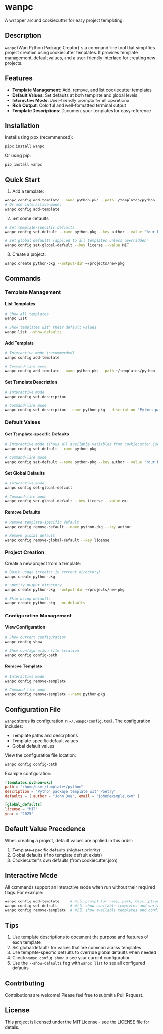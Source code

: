 # wanpc

A wrapper around cookiecutter for easy project templating.

## Description

`wanpc` (Wan Python Package Creator) is a command-line tool that simplifies project creation using cookiecutter templates. It provides template management, default values, and a user-friendly interface for creating new projects.

## Features

- **Template Management**: Add, remove, and list cookiecutter templates
- **Default Values**: Set defaults at both template and global levels
- **Interactive Mode**: User-friendly prompts for all operations
- **Rich Output**: Colorful and well-formatted terminal output
- **Template Descriptions**: Document your templates for easy reference

## Installation

Install using pipx (recommended):
```bash
pipx install wanpc
```

Or using pip:
```bash
pip install wanpc
```

## Quick Start

1. Add a template:
```bash
wanpc config add-template --name python-pkg --path ~/templates/python
# Or use interactive mode:
wanpc config add-template
```

2. Set some defaults:
```bash
# Set template-specific defaults
wanpc config set-default --name python-pkg --key author --value "Your Name"

# Set global defaults (applied to all templates unless overridden)
wanpc config set-global-default --key license --value MIT
```

3. Create a project:
```bash
wanpc create python-pkg --output-dir ~/projects/new-pkg
```

## Commands

### Template Management

#### List Templates
```bash
# Show all templates
wanpc list

# Show templates with their default values
wanpc list --show-defaults
```

#### Add Template
```bash
# Interactive mode (recommended)
wanpc config add-template

# Command-line mode
wanpc config add-template --name python-pkg --path ~/templates/python
```

#### Set Template Description
```bash
# Interactive mode
wanpc config set-description

# Command-line mode
wanpc config set-description --name python-pkg --description "Python package template with Poetry"
```

### Default Values

#### Set Template-specific Defaults
```bash
# Interactive mode (shows all available variables from cookiecutter.json)
wanpc config set-default --name python-pkg

# Command-line mode
wanpc config set-default --name python-pkg --key author --value "Your Name"
```

#### Set Global Defaults
```bash
# Interactive mode
wanpc config set-global-default

# Command-line mode
wanpc config set-global-default --key license --value MIT
```

#### Remove Defaults
```bash
# Remove template-specific default
wanpc config remove-default --name python-pkg --key author

# Remove global default
wanpc config remove-global-default --key license
```

### Project Creation

Create a new project from a template:
```bash
# Basic usage (creates in current directory)
wanpc create python-pkg

# Specify output directory
wanpc create python-pkg --output-dir ~/projects/new-pkg

# Skip using defaults
wanpc create python-pkg --no-defaults
```

### Configuration Management

#### View Configuration
```bash
# Show current configuration
wanpc config show

# Show configuration file location
wanpc config config-path
```

#### Remove Template
```bash
# Interactive mode
wanpc config remove-template

# Command-line mode
wanpc config remove-template --name python-pkg
```

## Configuration File

`wanpc` stores its configuration in `~/.wanpc/config.toml`. The configuration includes:
- Template paths and descriptions
- Template-specific default values
- Global default values

View the configuration file location:
```bash
wanpc config config-path
```

Example configuration:
```toml
[templates.python-pkg]
path = "/home/user/templates/python"
description = "Python package template with Poetry"
defaults = { author = "John Doe", email = "john@example.com" }

[global_defaults]
license = "MIT"
year = "2025"
```

## Default Value Precedence

When creating a project, default values are applied in this order:
1. Template-specific defaults (highest priority)
2. Global defaults (if no template default exists)
3. Cookiecutter's own defaults (from cookiecutter.json)

## Interactive Mode

All commands support an interactive mode when run without their required flags. For example:
```bash
wanpc config add-template     # Will prompt for name, path, description, and defaults
wanpc config set-default      # Will show available templates and variables
wanpc config remove-template  # Will show available templates and confirm deletion
```

## Tips

1. Use template descriptions to document the purpose and features of each template
2. Set global defaults for values that are common across templates
3. Use template-specific defaults to override global defaults when needed
4. Check `wanpc config show` to see your current configuration
5. Use the `--show-defaults` flag with `wanpc list` to see all configured defaults

## Contributing

Contributions are welcome! Please feel free to submit a Pull Request.

## License

This project is licensed under the MIT License - see the LICENSE file for details.